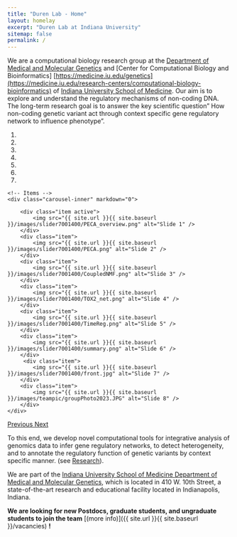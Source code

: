 ```yaml
---
title: "Duren Lab - Home"
layout: homelay
excerpt: "Duren Lab at Indiana University"
sitemap: false
permalink: /
---
```


We are a computational biology research group at the [Department of Medical and Molecular Genetics](https://medicine.iu.edu/genetics) and [Center for Computational Biology and Bioinformatics] [https://medicine.iu.edu/genetics](https://medicine.iu.edu/research-centers/computational-biology-bioinformatics) of [Indiana University School of Medicine](https://medicine.iu.edu/). Our aim is to explore and understand the regulatory mechanisms of non-coding DNA. The long-term research goal is to answer the key scientific question” How non-coding genetic variant act through context specific gene regulatory network to influence phenotype”. 


<div markdown="0" id="carousel" class="carousel slide" data-ride="carousel" data-interval="5000" data-pause="hover" >
    <!-- Menu -->
    <ol class="carousel-indicators">
        <li data-target="#carousel" data-slide-to="0" class="active"></li>
        <li data-target="#carousel" data-slide-to="1"></li>
        <li data-target="#carousel" data-slide-to="2"></li>
        <li data-target="#carousel" data-slide-to="3"></li>
        <li data-target="#carousel" data-slide-to="4"></li>
        <li data-target="#carousel" data-slide-to="5"></li>
        <li data-target="#carousel" data-slide-to="6"></li>
    </ol>

    <!-- Items -->
    <div class="carousel-inner" markdown="0">

        <div class="item active">
            <img src="{{ site.url }}{{ site.baseurl }}/images/slider7001400/PECA_overview.png" alt="Slide 1" />
        </div>
        <div class="item">
            <img src="{{ site.url }}{{ site.baseurl }}/images/slider7001400/PECA.png" alt="Slide 2" />
        </div>
        <div class="item">
            <img src="{{ site.url }}{{ site.baseurl }}/images/slider7001400/CoupledNMF.png" alt="Slide 3" />
        </div>
        <div class="item">
            <img src="{{ site.url }}{{ site.baseurl }}/images/slider7001400/TOX2_net.png" alt="Slide 4" />
        </div>
        <div class="item">
            <img src="{{ site.url }}{{ site.baseurl }}/images/slider7001400/TimeReg.png" alt="Slide 5" />
        </div>
        <div class="item">
            <img src="{{ site.url }}{{ site.baseurl }}/images/slider7001400/summary.png" alt="Slide 6" />
        </div>       
         <div class="item">
            <img src="{{ site.url }}{{ site.baseurl }}/images/slider7001400/front.jpg" alt="Slide 7" />
        </div>
        <div class="item">
            <img src="{{ site.url }}{{ site.baseurl }}/images/teampic/groupPhoto2023.JPG" alt="Slide 8" />
        </div>
    </div>
  <a class="left carousel-control" href="#carousel" role="button" data-slide="prev">
    <span class="glyphicon glyphicon-chevron-left" aria-hidden="true"></span>
    <span class="sr-only">Previous</span>
  </a>
  <a class="right carousel-control" href="#carousel" role="button" data-slide="next">
    <span class="glyphicon glyphicon-chevron-right" aria-hidden="true"></span>
    <span class="sr-only">Next</span>
  </a>
</div>




To this end, we develop novel computational tools for integrative analysis of genomics data to infer gene regulatory networks, to detect heterogeneity, and to annotate the regulatory function of genetic variants by context specific manner. (see [Research](research)).

We are part of the <a href="https://medicine.iu.edu">Indiana University School of Medicine </a> <a href="https://medicine.iu.edu/genetics"> Department of Medical and Molecular Genetics</a>, which is located in 410 W. 10th Street, a state-of-the-art research and educational facility located in Indianapolis, Indiana.
    

 **We are looking for new Postdocs, graduate students, and ungraduate students to join the team** [(more info)]({{ site.url }}{{ site.baseurl }}/vacancies) **!**

